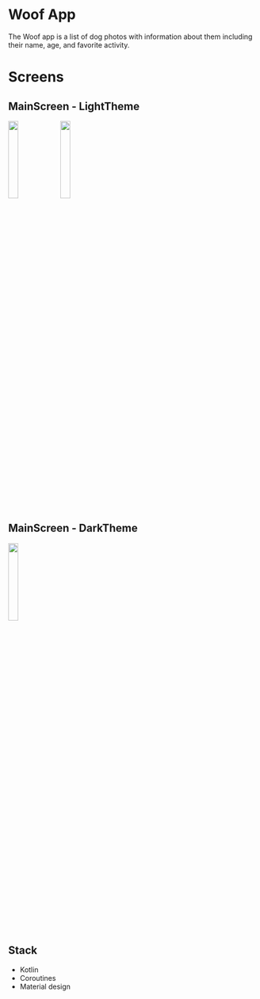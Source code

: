 Woof App
==================================

The Woof app is a list of dog photos with information about them including their name,
age, and favorite activity.

# Screens

## MainScreen - LightTheme

 <img src="https://user-images.githubusercontent.com/98952360/206914765-cf91e557-6576-4f65-88cb-6d8cf15c2955.jpg" width=20% height=20%> <img src="https://user-images.githubusercontent.com/98952360/206914770-5d8b0bbb-678c-43d9-827e-20216a9d1c12.jpg" width=20% height=20%> 

## MainScreen - DarkTheme

<img src="https://user-images.githubusercontent.com/98952360/206914811-4e96d44c-b666-41b3-9bac-d7b848158030.jpg" width=20% height=20%>

## Stack

+ Kotlin
+ Coroutines
+ Material design

